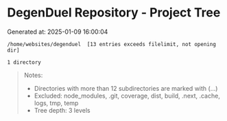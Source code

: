 # DegenDuel Repository - Project Tree
Generated at: 2025-01-09 16:00:04

```
/home/websites/degenduel  [13 entries exceeds filelimit, not opening dir]

1 directory
```

> Notes:
> - Directories with more than 12 subdirectories are marked with (...)
> - Excluded: node_modules, .git, coverage, dist, build, .next, .cache, logs, tmp, temp
> - Tree depth: 3 levels
